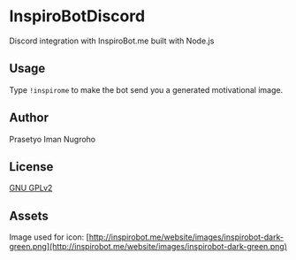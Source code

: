 # InspiroBotDiscord
Discord integration with InspiroBot.me built with Node.js

## Usage

Type ```!inspirome``` to make the bot send you a generated motivational image.

## Author
Prasetyo Iman Nugroho

## License
[GNU GPLv2](https://github.com/prasiman/inpirobot-discord/blob/master/LICENSE)

## Assets
Image used for icon: [http://inspirobot.me/website/images/inspirobot-dark-green.png](http://inspirobot.me/website/images/inspirobot-dark-green.png)
